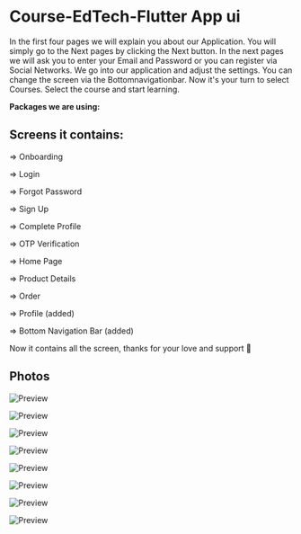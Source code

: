 # Course-EdTech-Flutter App ui

In the first four pages we will explain you about our Application. You will simply go to the Next pages by clicking the Next button. In the next pages we will ask you to enter your Email and Password or you can register via Social Networks. We go into our application and adjust the settings. You can change the screen via the Bottomnavigationbar. Now it's your turn to select Courses. Select the course and start learning. 


**Packages we are using:**
## Screens it contains:

=> Onboarding

=> Login

=> Forgot Password

=> Sign Up

=> Complete Profile

=> OTP Verification

=> Home Page

=> Product Details

=> Order

=> Profile (added)

=> Bottom Navigation Bar (added)

Now it contains all the screen, thanks for your love and support 🙏 

## Photos

![Preview](2.png)

![Preview](4.png)

![Preview](5.png)

![Preview](6.png)

![Preview](7.png)

![Preview](8.png)

![Preview](9.png)

![Preview](10.png)
